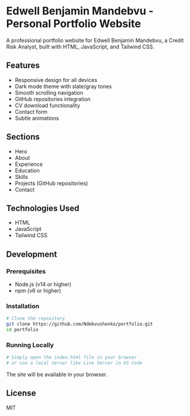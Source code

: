 # Edwell Benjamin Mandebvu - Personal Portfolio Website

A professional portfolio website for Edwell Benjamin Mandebvu, a Credit Risk Analyst, built with HTML, JavaScript, and Tailwind CSS.

## Features

- Responsive design for all devices
- Dark mode theme with slate/gray tones
- Smooth scrolling navigation
- GitHub repositories integration
- CV download functionality
- Contact form
- Subtle animations

## Sections

- Hero
- About
- Experience
- Education
- Skills
- Projects (GitHub repositories)
- Contact

## Technologies Used

- HTML
- JavaScript
- Tailwind CSS

## Development

### Prerequisites

- Node.js (v14 or higher)
- npm (v6 or higher)

### Installation

```bash
# Clone the repository
git clone https://github.com/Ndebvushenko/portfolio.git
cd portfolio
```

### Running Locally

```bash
# Simply open the index.html file in your browser
# or use a local server like Live Server in VS Code
```

The site will be available in your browser.

## License

MIT
